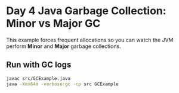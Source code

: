 # Day 4 Java Garbage Collection: Minor vs Major GC

This example forces frequent allocations so you can watch the JVM
perform **Minor** and **Major** garbage collections.

## Run with GC logs
```bash
javac src/GCExample.java
java -Xmx64m -verbose:gc -cp src GCExample
